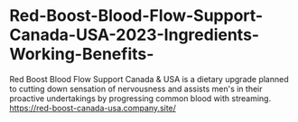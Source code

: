 # Red-Boost-Blood-Flow-Support-Canada-USA-2023-Ingredients-Working-Benefits-
Red Boost Blood Flow Support Canada &amp; USA is a dietary upgrade planned to cutting down sensation of nervousness and assists men's in their proactive undertakings by progressing common blood with streaming. https://red-boost-canada-usa.company.site/
